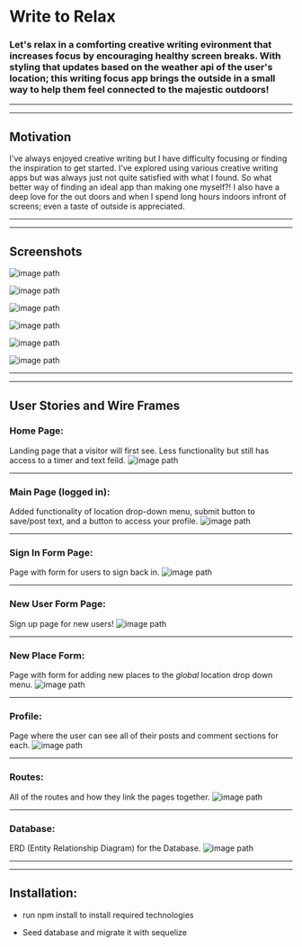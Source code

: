 # Write to Relax

### Let's relax in a comforting creative writing evironment that increases focus by encouraging healthy screen breaks. With styling that updates based on the weather api of the user's location; this writing focus app brings the outside in a small way to help them feel connected to the majestic outdoors!

***
___

## Motivation

I've always enjoyed creative writing but I have difficulty focusing or finding the inspiration to get started. I've explored using various creative writing apps but was always just not quite satisfied with what I found. So what better way of finding an ideal app than making one myself?! I also have a deep love for the out doors and when I spend long hours indoors infront of screens; even a taste of outside is appreciated.    

***
---

## Screenshots

![image path](./public/assets/screenshot1.png)

![image path](./public/assets/screenshot2.png)

![image path](./public/assets/screenshot3.png)

![image path](./public/assets/screenshot4.png)

![image path](./public/assets/screenshot5.png)

![image path](./public/assets/screenshot6.png)

***
---

## User Stories and Wire Frames

### Home Page:
Landing page that a visitor will first see. Less functionality but still has access to a timer and text feild.
![image path](./public/assets/Home.png)

---
### Main Page (logged in):
Added functionality of location drop-down menu, submit button to save/post text, and a button to access your profile.
![image path](./public/assets/loggedIn.png)

---
### Sign In Form Page:
Page with form for users to sign back in.
![image path](./public/assets/signIn.png)

---
### New User Form Page:
Sign up page for new users!
![image path](./public/assets/newUser.png)

---
### New Place Form:
Page with form for adding new places to the *global* location drop down menu.
![image path](./public/assets/newPlace.png)

---
### Profile: 
Page where the user can see all of their posts and comment sections for each.
![image path](./public/assets/profile.png)

---

### Routes:
All of the routes and how they link the pages together.
![image path](./public/assets/figmaRoutes.png)

---
### Database:
ERD (Entity Relationship Diagram) for the Database.
![image path](./public/assets/ERD.png)

---
***

## Installation:

- run npm install to install required technologies

- Seed database and migrate it with sequelize